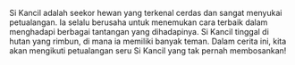 Si Kancil adalah seekor hewan yang terkenal cerdas dan sangat menyukai petualangan. Ia selalu berusaha untuk menemukan cara terbaik dalam menghadapi berbagai tantangan yang dihadapinya. Si Kancil tinggal di hutan yang rimbun, di mana ia memiliki banyak teman. Dalam cerita ini, kita akan mengikuti petualangan seru Si Kancil yang tak pernah membosankan!
